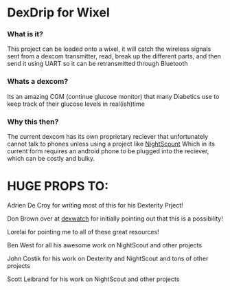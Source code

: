 DexDrip for Wixel
=================

### What is it?
This project can be loaded onto a wixel, it will catch the wireless signals
sent from a dexcom transmitter, read, break up the different parts, and then send it using UART so it can be
retransmitted through Bluetooth

### Whats a dexcom?
Its an amazing CGM (continue glucose monitor) that many Diabetics use to keep
track of their glucose levels in real(ish)time

### Why this then?
The current dexcom has its own proprietary reciever that unfortunately cannot
talk to phones unless using a project like
[NightScount](http://www.nightscout.info/) Which in its current form requires
an android phone to be plugged into the reciever, which can be costly and
bulky.

# HUGE PROPS TO:
Adrien De Croy for writing most of this for his Dexterity Prject!

Don Brown over at [dexwatch](http://dexwatch.blogspot.com/) for initially pointing
out that this is a possibility!

Lorelai for pointing me to all of these great resources!

Ben West for all his awesome work on NightScout and other projects

John Costik for his work on Dexterity and NightScout and tons of other projects

Scott Leibrand for his work on NightScout and other projects
